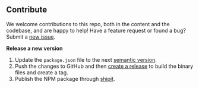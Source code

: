 ## Contribute

We welcome contributions to this repo, both in the content and the codebase, and are happy to help! Have a feature request or found a bug? Submit a [new issue](https://github.com/Shopify/get-repo-images/issues/new).

**Release a new version**

1. Update the `package.json` file to the next [semantic version](https://semver.org).
1. Push the changes to GitHub and then [create a release](https://github.com/Shopify/get-repo-images/releases/new?target=main) to build the binary files and create a tag.
1. Publish the NPM package through [shipit](https://shipit.shopify.io/shopify/get-repo-images/production).